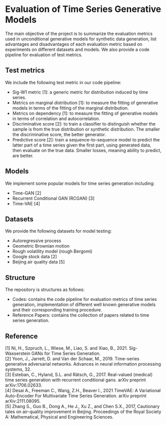 # Evaluation of Time Series Generative Models

The main objective of the project is to summarize the evaluation metrics used in unconditional generative models for synthetic data generation, list advantages and disadvantages of each evaluation metric based on experiments on different datasets and models. We also provide a code pipeline for evaluation of test metrics. 

## Test metrics
We include the following test metric in our code pipeline:
- Sig-W1 metric [1]: a generic metric for distribution induced by time series.  
- Metrics on marginal distribution [1]: to measure the fitting of generative models in terms of the fitting of the marginal distribution.  
- Metrics on dependency [1]: to measure the fitting of generative models in terms of correlation and autocorrelation.  
- Discriminative score [2]: to train a classifier to distinguish whether the sample is from the true distribution or synthetic distribution. The smaller the discriminative score, the better generator.  
- Predictive score [2]: train a sequence-to-sequence model to predict the latter part of a time series given the first part, using generated data, then evaluate on the true data. Smaller losses, meaning ability to predict, are better.  

## Models
We implement some popular models for time series generation including:
- Time-GAN [2]
- Recurrent Conditional GAN (RCGAN) [3]
- Time-VAE [4]

## Datasets
We provide the following datasets for model testing:
- Autoregressive process
- Geometric Brownian motion
- Rough volatility model (rough Bergomi)
- Google stock data [2]
- Beijing air quality data [5]

## Structure
The repository is structures as follows: 
- Codes: contains the code pipeline for evaluation metrics of time series generation, implementation of different well known generative models and their corresponding training procedure.
- Reference Papers: contains the collection of papers related to time series generation.

## Reference
[1] Ni, H., Szpruch, L., Wiese, M., Liao, S. and Xiao, B., 2021. Sig-Wasserstein GANs for Time Series Generation.  
[2] Yoon, J., Jarrett, D. and Van der Schaar, M., 2019. Time-series generative adversarial networks. Advances in neural information processing systems, 32.  
[3] Esteban, C., Hyland, S.L. and Rätsch, G., 2017. Real-valued (medical) time series generation with recurrent conditional gans. arXiv preprint arXiv:1706.02633.  
[4] Desai A., Freeman C., Wang, Z.H., Beaver I., 2021 TimeVAE: A Variational Auto-Encoder For Multivariate Time Series Generation. arXiv preprint arXiv:2111.08095.  
[5] Zhang S., Guo B., Dong A., He J., Xu Z., and Chen S.X., 2017, Cautionary tales on air-quality improvement in Beijing. Proceedings of the Royal Society A: Mathematical, Physical and Engineering Sciences.


